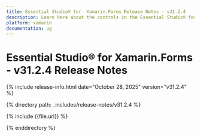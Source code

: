 ```yaml
---
title: Essential Studio® for  Xamarin.Forms Release Notes - v31.2.4
description: Learn here about the controls in the Essential Studio® for  Xamarin.Forms Weekly Nuget Release - Release Notes - v31.2.4
platform: xamarin
documentation: ug
---
```


# Essential Studio® for  Xamarin.Forms - v31.2.4 Release Notes

{% include release-info.html date="October 28, 2025"  version="v31.2.4" %}

{% directory path: _includes/release-notes/v31.2.4 %}

{% include {{file.url}} %}

{% enddirectory %}